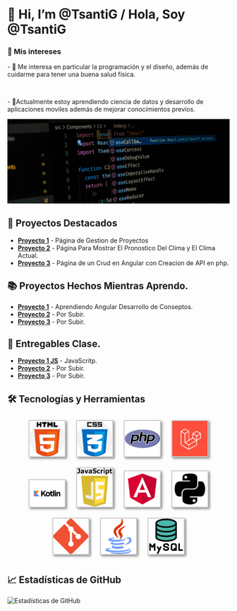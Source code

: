 
<h1>👋 Hi, I’m @TsantiG / Hola, Soy @TsantiG</h1>

<h3>🚀 Mis intereses</h3>

<p>- 👀 Me interesa en particular la programación y el diseño, además de cuidarme para tener una buena salud física.</p> <br>
<p>- 🌱Actualmente estoy aprendiendo ciencia de datos y  desarrollo de aplicaciones moviles además de mejorar conocimientos previos.</p>

![Mi Banner](https://github.com/TsantiG/IMG/blob/main/programacion.jpg?raw=true)

## 📂 Proyectos Destacados

- [**Proyecto 1**](https://github.com/TsantiG/pagina_Gestion_De_Proyectos) - Página de Gestion de Proyectos
- [**Proyecto 2**](https://github.com/TsantiG/API_CLIMA) - Página Para Mostrar El Pronostico Del Clima y El Clima Actual.
- [**Proyecto 3**](https://github.com/TsantiG/Angular_Crud_Con_API) - Página de un Crud en Angular con Creacion de API en php.


## 📚 Proyectos Hechos Mientras Aprendo.

- [**Proyecto 1**](https://github.com/TsantiG/Aprendiendo_Angular1) - Aprendiendo Angular Desarrollo de Conseptos.
- [**Proyecto 2**]() - Por Subir.
- [**Proyecto 3**]() -  Por Subir.

## 🎒 Entregables Clase.

- [**Proyecto 1 JS**](https://github.com/TsantiG/Proyec_js_Clase_2) - JavaScritp.
- [**Proyecto 2**]() - Por Subir.
- [**Proyecto 3**]() -  Por Subir.

## 🛠️ Tecnologías y Herramientas

<p align="center" Style="backgraund-color: white">
  <img src="https://github.com/TsantiG/IMG/blob/main/919827.png?raw=true" width="80" style="margin: 10px; border: 2px solid #ccc; box-shadow: 3px 3px 5px #888888;"  />
  <img src="https://github.com/TsantiG/IMG/blob/main/919826.png?raw=true" width="80" style="margin: 10px; border: 2px solid #ccc; box-shadow: 3px 3px 5px #888888;"  />
  <img src="https://github.com/TsantiG/IMG/blob/main/5968332.png?raw=true" width="80" style="margin: 10px; border: 2px solid #ccc; box-shadow: 3px 3px 5px #888888;" />
  <img src="https://github.com/TsantiG/IMG/blob/main/laravel.png?raw=true" width="80" style="margin: 10px; border: 2px solid #ccc; box-shadow: 3px 3px 5px #888888;" />
   <img src="https://github.com/TsantiG/IMG/blob/main/kotlin-2-logo.png?raw=true" width="80" style="margin: 10px; border: 2px solid #ccc; box-shadow: 3px 3px 5px #888888;" />
   <img src="https://github.com/TsantiG/IMG/blob/main/Javascript_badge.svg.png?raw=true" width="80" style="margin: 10px; border: 2px solid #ccc; box-shadow: 3px 3px 5px #888888;" />
  <img src="https://github.com/TsantiG/IMG/blob/main/file_type_angular_icon_130754.png?raw=true" width="80" style="margin: 10px; border: 2px solid #ccc; box-shadow: 3px 3px 5px #888888;" />
  <img src="https://github.com/TsantiG/IMG/blob/main/python_logo_icon_216351.png?raw=true" width="80" style="margin: 10px; border: 2px solid #ccc; box-shadow: 3px 3px 5px #888888;" />
   <img src="https://github.com/TsantiG/IMG/blob/main/Git-Logo.png?raw=true" width="80" style="margin: 10px; border: 2px solid #ccc; box-shadow: 3px 3px 5px #888888;" />
  <img src="https://github.com/TsantiG/IMG/blob/main/226777.png?raw=true" width="80" style="margin: 10px; border: 2px solid #ccc; box-shadow: 3px 3px 5px #888888;"  />
  <img src="https://github.com/TsantiG/IMG/blob/main/1199128.png?raw=true" width="80"  style="margin: 10px; border: 2px solid #ccc; box-shadow: 3px 3px 5px #888888;"  />
</p>

## 📈 Estadísticas de GitHub

![Estadísticas de GitHub](https://github-readme-stats.vercel.app/api?username=TsantiG&show_icons=true&theme=dark)

